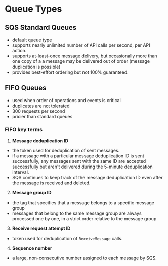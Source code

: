 # Queue Types

## SQS Standard Queues

- default queue type
- supports nearly unlimited number of API calls per second, per API action.
- supports at-least-once message delivery, but occasionally more than one copy of a a message may be delivered out of order (message duplication is possible)
- provides best-effort ordering but not 100% guaranteed. 

## FIFO Queues

- used when order of operations and events is critical
- duplicates are not tolerated
- 300 requests per second
- pricier than standard queues

### FIFO key terms

1. **Message deduplication ID** 
- the token used for deduplication of sent messages.
- if a message with a particular message deduplication ID is sent successfully, any messages sent with the same ID are accepted successfully but aren't delivered during the 5-minute deduplication interval.
-  SQS continues to keep track of the message deduplication ID even after the message is received and deleted.

2. **Message group ID**
- the tag that specifies that a message belongs to a specific message group
- messages that belong to the same message group are always processed one by one, in a strict order relative to the message group

3. **Receive request attempt ID**
- token used for deduplication of `ReceiveMessage` calls.

4. **Sequence number**
- a large, non-consecutive number assigned to each message by SQS.